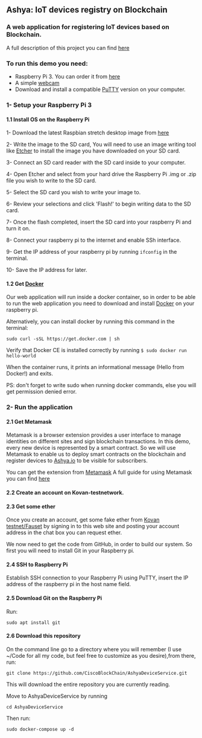 ## Ashya: IoT devices registry on Blockchain 
###  A web application for registering IoT devices based on Blockchain.
A full description of this project you can find [here](https://github.com/CiscoBlockChain/EthExperiments/blob/master/KlugeAshay.md)


### To run this demo you need: 
- Raspberry Pi 3. You can order it from [here](https://www.amazon.de/dp/B07BFVYMJY/ref=asc_df_B07BFVYMJY58454054/?tag=googshopde-21&creative=22434&creativeASIN=B07BFVYMJY&linkCode=df0&hvadid=309008177512&hvpos=1o2&hvnetw=g&hvrand=14415320193451425642&hvpone=&hvptwo=&hvqmt=&hvdev=c&hvdvcmdl=&hvlocint=&hvlocphy=9061139&hvtargid=pla-436476818288&th=1&psc=1&tag=&ref=&adgrpid=65257070361&hvpone=&hvptwo=&hvadid=309008177512&hvpos=1o2&hvnetw=g&hvrand=14415320193451425642&hvqmt=&hvdev=c&hvdvcmdl=&hvlocint=&hvlocphy=9061139&hvtargid=pla-436476818288)
- A simple [webcam](https://www.google.com/search?rlz=1C1CHBD_enDE756DE756&biw=1280&bih=578&tbm=shop&ei=7HBhXNGqKc2asAe42IfIDw&q=simple+web+camera+logitech&oq=simple+web+camera+logitech&gs_l=psy-ab.3...15777.17091.0.17342.7.7.0.0.0.0.120.542.6j1.7.0....0...1c.1.64.psy-ab..0.0.0....0.pPMYop3Q7Lw#spd=15610673823399521644) 
- Download and install a compatible [PuTTY](https://www.chiark.greenend.org.uk/~sgtatham/putty/latest.html) version on your computer.

### 1- Setup your Raspberry Pi 3
#### 1.1 Install OS on the Raspberry Pi
1- Download the latest Raspbian stretch desktop image from [here](https://www.raspberrypi.org/downloads/raspbian/)


2- Write the image to the SD card, You will need to use an image writing tool like [Etcher](https://www.balena.io/etcher/) to install the image you have downloaded on your SD card.

3- Connect an SD card reader with the SD card inside to your computer.

4- Open Etcher and select from your hard drive the Raspberry Pi .img or  .zip file you wish to write to the SD card.

5- Select the SD card you wish to write your image to.

6- Review your selections and click 'Flash!' to begin writing data to the SD card.

7- Once the flash completed, insert the SD card into your raspberry Pi and turn it on.

8- Connect your raspberry pi to the internet and enable SSh interface.

9- Get the IP address of your raspberry pi by running `ifconfig` in the terminal.

10- Save the IP address for later.

#### 1.2 Get [Docker](https://docs.docker.com/) 

Our web application will run inside a docker container, so in order to be able to run the web application you need to download and install [Docker](https://docs.docker.com/install/linux/docker-ce/debian/) on your raspberry pi.

Alternatively, you can install docker by running this command in the terminal:

`sudo curl -sSL https://get.docker.com | sh`

Verify that Docker CE is installed correctly by running
`
$ sudo docker run hello-world
`

 When the container runs, it prints an informational message (Hello from Docker!) and exits.
 
 PS: don't forget to write sudo when running docker commands, else you will get permission denied error. 

### 2- Run the application 

#### 2.1 Get Metamask
Metamask is a browser extension provides a user interface to manage identities on different sites and sign blockchain transactions.
In this demo, every new device is represented by a smart contract. So we will use Metamask to enable us to deploy smart contracts on the blockchain and register devices to [Ashya.io](https://ashya.io/) to be visible for subscribers.

You can get the extension from [Metamask](https://chrome.google.com/webstore/detail/metamask/nkbihfbeogaeaoehlefnkodbefgpgknn) 
A full guide for using Metamask you can find [here](https://medium.com/publicaio/a-complete-guide-to-using-metamask-updated-version-cd0d6f8c338f)

#### 2.2 Create an account on Kovan-testnetwork.

#### 2.3 Get some ether 
Once you create an account, get some fake ether from [Kovan testnet/Fauset](https://gitter.im/kovan-testnet/faucet) by signing in to this web site and posting your account address in the chat box you can request ether.

We now need to get the code from GitHub, in order to build our system. So first you will need to install Git in your Raspberry pi.

#### 2.4 SSH to Raspberry Pi
Establish SSH connection to your Raspberry Pi using PuTTY, insert the IP address of the raspberry pi in the host name field.

#### 2.5 Download Git on the Raspberry Pi
Run:

`sudo apt install git`


#### 2.6 Download this repository
On the command line go to a directory where you will remember (I use ~/Code for all my code, but feel free to customize as you desire),from there, run:

`git clone https://github.com/CiscoBlockChain/AshyaDeviceService.git `

This will download the entire repository you are currently reading.

Move to AshyaDeviceService by running 

`cd AshyaDeviceService`

Then run:

`sudo docker-compose up -d`





